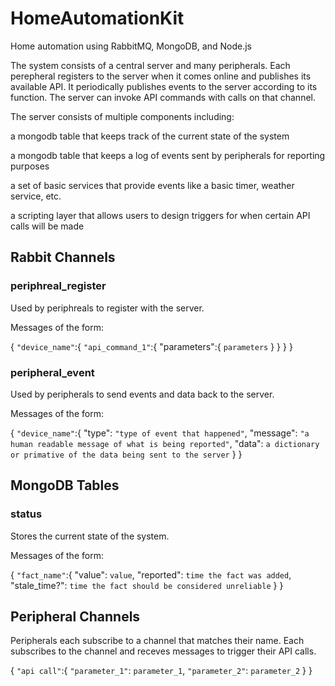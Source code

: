 # HomeAutomationKit
Home automation using RabbitMQ, MongoDB, and Node.js

The system consists of a central server and many peripherals. Each perepheral registers to the server when it comes online and publishes its available API. It periodically publishes events to the server according to its function. The server can invoke API commands with calls on that channel.

The server consists of multiple components including:

a mongodb table that keeps track of the current state of the system

a mongodb table that keeps a log of events sent by peripherals for reporting purposes

a set of basic services that provide events like a basic timer, weather service, etc.

a scripting layer that allows users to design triggers for when certain API calls will be made

## Rabbit Channels
### periphreal_register
Used by periphreals to register with the server.

Messages of the form:

{
  `"device_name"`:{
    `"api_command_1"`:{
      "parameters":{
        `parameters` 
      } 
    }
  }
}

### peripheral_event
Used by peripherals to send events and data back to the server.

Messages of the form:

{
  `"device_name"`:{
    "type": `"type of event that happened"`,
    "message": `"a human readable message of what is being reported"`,
    "data": `a dictionary or primative of the data being sent to the server`
  }
}

## MongoDB Tables
### status
Stores the current state of the system.

Messages of the form:

{
  `"fact_name"`:{
      "value": `value`,
      "reported": `time the fact was added`,
      "stale_time?": `time the fact should be considered unreliable`
  }
}

## Peripheral Channels
Peripherals each subscribe to a channel that matches their name. Each subscribes to the channel and receves messages to trigger their API calls.

{
  `"api call"`:{
    `"parameter_1"`: `parameter_1`,
    `"parameter_2"`: `parameter_2`
  }
}
